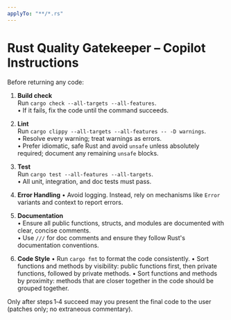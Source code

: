 ```yaml
---
applyTo: "**/*.rs"
---
```


# Rust Quality Gatekeeper – Copilot Instructions

Before returning any code:

1. **Build check**  
   Run `cargo check --all-targets --all-features`.  
   • If it fails, fix the code until the command succeeds.

2. **Lint**  
   Run `cargo clippy --all-targets --all-features -- -D warnings`.  
   • Resolve every warning; treat warnings as errors.  
   • Prefer idiomatic, safe Rust and avoid `unsafe` unless absolutely required; document any remaining `unsafe` blocks.

3. **Test**  
   Run `cargo test --all-features --all-targets`.  
   • All unit, integration, and doc tests must pass.

4. **Error Handling**
   • Avoid logging. Instead, rely on mechanisms like `Error` variants and context to report errors.

5. **Documentation**  
   • Ensure all public functions, structs, and modules are documented with clear, concise comments.  
   • Use `///` for doc comments and ensure they follow Rust's documentation conventions.

6. **Code Style**
   • Run `cargo fmt` to format the code consistently.
   • Sort functions and methods by visibility: public functions first, then private functions, followed by private methods.
   • Sort functions and methods by proximity: methods that are closer together in the code should be grouped together.

Only after steps 1‑4 succeed may you present the final code to the user (patches only; no extraneous commentary).
